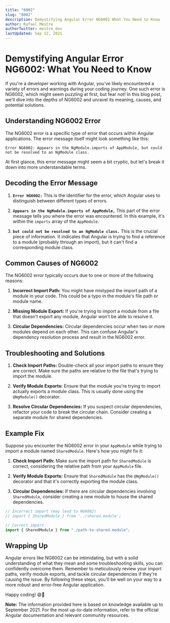 ```yaml
---
title: "6002"
slug: "6002"
description: Demystifying Angular Error NG6002 What You Need to Know
author: Rafael Mestre
authorTwitter: mestre_dev
lastUpdated: Sep 12, 2021
---
```


# Demystifying Angular Error NG6002: What You Need to Know

If you're a developer working with Angular, you've likely encountered a variety of errors and warnings during your coding journey. One such error is NG6002, which might seem puzzling at first, but fear not! In this blog post, we'll dive into the depths of NG6002 and unravel its meaning, causes, and potential solutions.

## Understanding NG6002 Error

The NG6002 error is a specific type of error that occurs within Angular applications. The error message itself might look something like this:

```
Error NG6002: Appears in the NgModule.imports of AppModule, but could not be resolved to an NgModule class.
```

At first glance, this error message might seem a bit cryptic, but let's break it down into more understandable terms.

## Decoding the Error Message

1. **`Error NG6002:`** This is the identifier for the error, which Angular uses to distinguish between different types of errors.

2. **`Appears in the NgModule.imports of AppModule,`** This part of the error message tells you where the error was encountered. In this example, it's within the `imports` array of the `AppModule`.

3. **`but could not be resolved to an NgModule class.`** This is the crucial piece of information. It indicates that Angular is trying to find a reference to a module (probably through an import), but it can't find a corresponding module class.

## Common Causes of NG6002

The NG6002 error typically occurs due to one or more of the following reasons:

1. **Incorrect Import Path:** You might have mistyped the import path of a module in your code. This could be a typo in the module's file path or module name.

2. **Missing Module Export:** If you're trying to import a module from a file that doesn't export any module, Angular won't be able to resolve it.

3. **Circular Dependencies:** Circular dependencies occur when two or more modules depend on each other. This can confuse Angular's dependency resolution process and result in the NG6002 error.

## Troubleshooting and Solutions

1. **Check Import Paths:** Double-check all your import paths to ensure they are correct. Make sure the paths are relative to the file that's trying to import the module.

2. **Verify Module Exports:** Ensure that the module you're trying to import actually exports a module class. This is usually done using the `@NgModule()` decorator.

3. **Resolve Circular Dependencies:** If you suspect circular dependencies, refactor your code to break the circular chain. Consider creating a separate module for shared dependencies.

## Example Fix

Suppose you encounter the NG6002 error in your `AppModule` while trying to import a module named `SharedModule`. Here's how you might fix it:

1. **Check Import Path:** Make sure the import path for `SharedModule` is correct, considering the relative path from your `AppModule` file.

2. **Verify Module Exports:** Ensure that `SharedModule` has the `@NgModule()` decorator and that it's correctly exporting the module class.

3. **Circular Dependencies:** If there are circular dependencies involving `SharedModule`, consider creating a new module to house the shared dependencies.

```typescript
// Incorrect import (may lead to NG6002)
// import { SharedModule } from '../shared.module';

// Correct import
import { SharedModule } from "./path-to-shared.module";
```

## Wrapping Up

Angular errors like NG6002 can be intimidating, but with a solid understanding of what they mean and some troubleshooting skills, you can confidently overcome them. Remember to meticulously review your import paths, verify module exports, and tackle circular dependencies if they're causing the issue. By following these steps, you'll be well on your way to a more robust and error-free Angular application.

Happy coding! 😄🚀

**Note:** The information provided here is based on knowledge available up to September 2021. For the most up-to-date information, refer to the official Angular documentation and relevant community resources.
